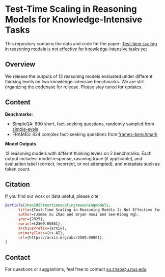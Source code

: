 # Test-Time Scaling in Reasoning Models for Knowledge-Intensive Tasks
This repository contains the data and code for the paper:
[Test-time scaling in reasoning models is not effective for knowledge-intensive tasks yet](http://arxiv.org/abs/2509.06861)

## Overview
We release the outputs of 12 reasoning models evaluated under different thinking levels on two knowledge-intensive benchmarks. We are still organizing the codebase for release. Please stay tuned for updates.

## Content
**Benchmarks:**
- SimpleQA: 800 short, fact-seeking questions, randomly sampled from [simple-evals](https://github.com/openai/simple-evals)
- FRAMES: 824 complex fact-seeking questions from [frames-benchmark](https://huggingface.co/datasets/google/frames-benchmark)

**Model Outputs**

12 reasoning models with differnt thinking levels on 2 benchmarks. Each output includes: model response, rasoning trace (if applicable), and evaluation label (correct, incorrect, or not attempted), and metadata such as token count.

## Citation
If you find our work or data useful, please cite:
```bibtex
@article{zhao2025testtimescalingreasoningmodels,
      title={Test-Time Scaling in Reasoning Models Is Not Effective for Knowledge-Intensive Tasks Yet}, 
      author={James Xu Zhao and Bryan Hooi and See-Kiong Ng},
      year={2025},
      eprint={2509.06861},
      archivePrefix={arXiv},
      primaryClass={cs.AI},
      url={https://arxiv.org/abs/2509.06861}, 
}
```

## Contact
For questions or suggestions, feel free to contact xu.zhao@u.nus.edu